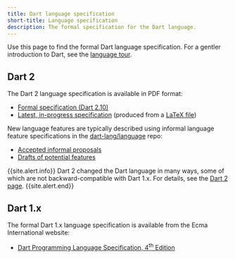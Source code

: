 ```yaml
---
title: Dart language specification
short-title: Language specification
description: The formal specification for the Dart language.
---
```


Use this page to find the formal Dart language specification.
For a gentler introduction to Dart, see the
[language tour](/guides/language/language-tour).

## Dart 2

The Dart 2 language specification is available in PDF format:

  * [Formal specification (Dart 2.10)][formal spec]
  * [Latest, in-progress specification][latest draft]
    (produced from a [LaTeX file][])

[formal spec]: /guides/language/specifications/DartLangSpec-v2.10.pdf
[latest draft]: https://spec.dart.dev/DartLangSpecDraft.pdf
[LaTeX file]: https://github.com/dart-lang/language/blob/master/specification/dartLangSpec.tex

New language features are typically described using 
informal language feature specifications in the [dart-lang/language][] repo:
  * [Accepted informal proposals][]
  * [Drafts of potential features][]

[dart-lang/language]: https://github.com/dart-lang/language
[Accepted informal proposals]: https://github.com/dart-lang/language/tree/master/accepted
[Drafts of potential features]: https://github.com/dart-lang/language/tree/master/working

{{site.alert.info}}
  Dart 2 changed the Dart language in many ways, some of which are not
  backward-compatible with Dart 1.x.
  For details, see the [Dart 2 page](/dart-2).
{{site.alert.end}}

## Dart 1.x

The formal Dart 1.x language specification is available from
the Ecma International website:

* <a href="https://www.ecma-international.org/publications-and-standards/standards/ecma-408/"
   target="_blank" rel="noopener">Dart Programming Language Specification, 4<sup>th</sup> Edition</a>
